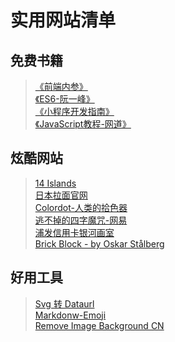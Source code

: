 # 实用网站清单


## 免费书籍

> [《前端内参》](https://coffe1891.gitbook.io/frontend-hard-mode-interview/0.0.1)<br>
> [《ES6-阮一峰》](https://es6.ruanyifeng.com/#README)<br>
> [《小程序开发指南》](https://developers.weixin.qq.com/ebook?action=get_post_info&token=935589521&volumn=1&lang=zh_CN&book=miniprogram&docid=0008aeea9a8978ab0086a685851c0a)<br>
> [《JavaScript教程-网道》](https://wangdoc.com/javascript/dom/general.html)<br>

## 炫酷网站
> [14 Islands](https://14islands.com/)<br>
> [日本拉面官网](https://www.cupnoodle.jp/uragawa/) <br>
> [Colordot-人类的拾色器](https://color.hailpixel.com/)<br>
> [逃不掉的四字魔咒-网易](http://news.163.com/special/fdh5_tolerance/)<br>
> [浦发信用卡银河画室](https://spdbgalaxystudio.h5.yscase.com/)<br>
> [Brick Block - by Oskar Stålberg](http://oskarstalberg.com/game/house/index.html)

## 好用工具
> [Svg 转 Dataurl](https://codepen.io/jakob-e/pen/doMoML)<br>
> [Markdonw-Emoji](https://unicode.org/Public/emoji/13.0/emoji-sequences.txt)<br>
> [Remove Image Background CN](https://www.remove.bg/zh)




<!-- # 实用网站

## 2021年
- [svg转dataurl](https://codepen.io/jakob-e/pen/doMoML)

- [JS原型、原型链、构造函数、实例与继承](https://www.cnblogs.com/leftJS/p/10943482.html)

- [JS继承](https://www.cnblogs.com/humin/p/4556820.html)

- [从浏览器多进程到JS单线程，JS运行机制最全面的一次梳理](https://www.cnblogs.com/dailc/p/8325991.html)

- [前端面试题](https://blog.csdn.net/raleway/article/details/104268283)

- [一个优秀的前端工程师应具备哪些技能？](https://www.zhihu.com/question/26938237/answer/1490785839)

- [程序员必备的书籍有哪些？](https://www.zhihu.com/question/24518877/answer/1466863556)

- [30秒JS](https://github.com/30-seconds/30-seconds-of-code/tree/master/snippets)

- [ICss](https://juejin.cn/post/6918921604160290830)

- [计算机免费书籍](https://github.com/EbookFoundation/free-programming-books/blob/master/books/free-programming-books-zh.md)

- [网易帧动画](http://news.163.com/special/fdh5_tolerance/)

- [计算机教育中缺失的一课](https://missing-semester-cn.github.io/)

- [为什么要读书？](https://www.zhihu.com/zvideo/1246023512437067776)

- [美叶UI](https://www.meiye.art/)

- [领域模式 + 脚本模式](https://www.zhihu.com/question/427434420/answer/1554392638)

## 2020年
- [Colordot-人类的拾色器](https://color.hailpixel.com/)

- [Markdown-Emoji](https://unicode.org/Public/emoji/13.0/emoji-sequences.txt)

- [Remove Image Background CN](https://www.remove.bg/zh) -->
